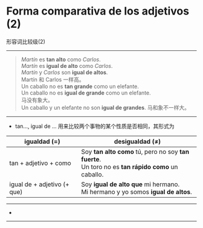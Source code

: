 # Forma comparativa de los adjetivos (2)
形容词比较级(2)

-----

> *Martín* es **tan alto** como *Carlos*.
> <br> *Martín* es **igual de alto** como *Carlos*.
> <br> *Martín* y *Carlos* son **igual de altos**.
> <br> Martín 和 Carlos 一样高。
> <br> Un caballo no es **tan grande** como un elefante.
> <br> Un caballo no es **igual de grande** como un elefante.
> <br> 马没有象大。
> <br> Un caballo y un elefante no son **igual de grandes**.
> 马和象不一样大。

-----

- tan..., igual de ... 用来比较两个事物的某个性质是否相同，其形式为

|igualdad (=)| desigualdad (≠)|
|----|----|
|tan + adjetivo + como| Soy **tan alto como** tú, pero no soy **tan fuerte**. <br> Un toro no es **tan rápido como** un caballo.
|igual de + adjetivo (+ que)| Soy **igual de alto que** mi hermano. <br> Mi hermano y yo somos **igual de altos**.


----

-

----
